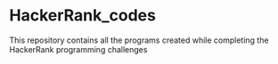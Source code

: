 # HackerRank_codes

This repository contains all the programs created while completing the HackerRank programming challenges
